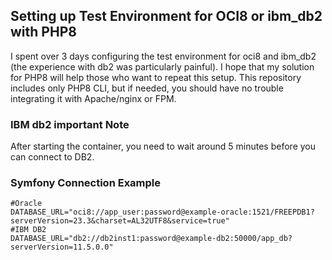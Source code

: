 ## Setting up Test Environment for OCI8 or ibm_db2 with PHP8

I spent over 3 days configuring the test environment for oci8 and ibm_db2 (the experience with db2 was particularly painful). I hope that my solution for PHP8 will help those who want to repeat this setup. This repository includes only PHP8 CLI, but if needed, you should have no trouble integrating it with Apache/nginx or FPM.

### IBM db2 important Note

After starting the container, you need to wait around 5 minutes before you can connect to DB2.

### Symfony Connection Example

```dotenv
#Oracle
DATABASE_URL="oci8://app_user:password@example-oracle:1521/FREEPDB1?serverVersion=23.3&charset=AL32UTF8&service=true"
#IBM DB2
DATABASE_URL="db2://db2inst1:password@example-db2:50000/app_db?serverVersion=11.5.0.0"
```
